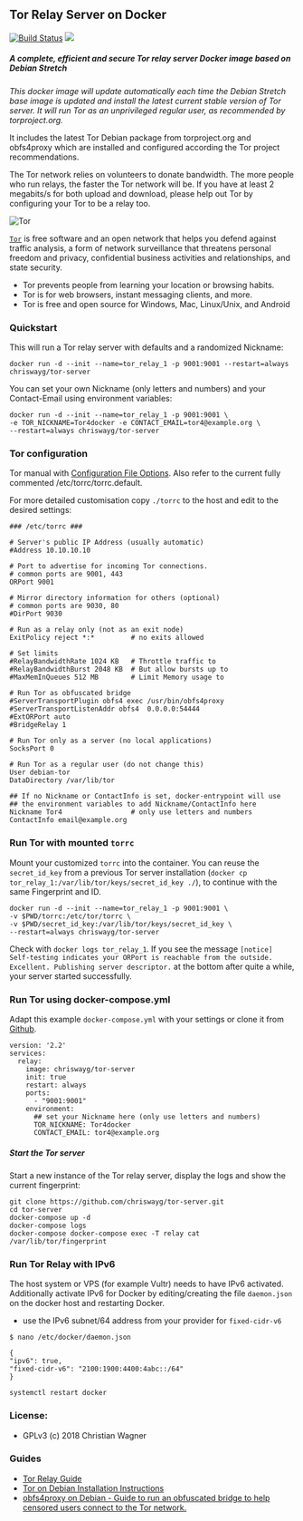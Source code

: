 ## Tor Relay Server on Docker
[![Build Status](https://travis-ci.org/chriswayg/tor-server.svg?branch=master)](https://travis-ci.org/chriswayg/tor-server)
[![](https://images.microbadger.com/badges/image/chriswayg/tor-server.svg)](https://microbadger.com/images/chriswayg/tor-server)

##### A complete, efficient and secure Tor relay server Docker image based on Debian Stretch
*This docker image will update automatically each time the Debian Stretch base image is updated and install the latest current stable version of Tor server. It will run Tor as an unprivileged regular user, as recommended by torproject.org.*

It includes the latest Tor Debian package from torproject.org and obfs4proxy which are installed and configured according the Tor project recommendations.

The Tor network relies on volunteers to donate bandwidth. The more people who run relays, the faster the Tor network will be. If you have at least 2 megabits/s for both upload and download, please help out Tor by configuring your Tor to be a relay too.

![Tor](https://www.torproject.org/images/tor-logo.jpg "Tor logo")

[`Tor`][1] is free software and an open network that helps you defend against
traffic analysis, a form of network surveillance that threatens personal
freedom and privacy, confidential business activities and relationships, and
state security.

- Tor prevents people from learning your location or browsing habits.
- Tor is for web browsers, instant messaging clients, and more.
- Tor is free and open source for Windows, Mac, Linux/Unix, and Android

### Quickstart

This will run a Tor relay server with defaults and a randomized Nickname:

`docker run -d --init --name=tor_relay_1 -p 9001:9001 --restart=always chriswayg/tor-server`

You can set your own Nickname (only letters and numbers) and your Contact-Email using environment variables:
```
docker run -d --init --name=tor_relay_1 -p 9001:9001 \
-e TOR_NICKNAME=Tor4docker -e CONTACT_EMAIL=tor4@example.org \
--restart=always chriswayg/tor-server
```
### Tor configuration
Tor manual with [Configuration File Options](https://www.torproject.org/docs/tor-manual.html.en). Also refer to the current fully commented /etc/torrc/torrc.default.

For more detailed customisation copy `./torrc` to the host and edit to the desired settings:
```
### /etc/torrc ###

# Server's public IP Address (usually automatic)
#Address 10.10.10.10

# Port to advertise for incoming Tor connections.
# common ports are 9001, 443
ORPort 9001

# Mirror directory information for others (optional)
# common ports are 9030, 80
#DirPort 9030

# Run as a relay only (not as an exit node)
ExitPolicy reject *:*         # no exits allowed

# Set limits
#RelayBandwidthRate 1024 KB   # Throttle traffic to
#RelayBandwidthBurst 2048 KB  # But allow bursts up to
#MaxMemInQueues 512 MB        # Limit Memory usage to

# Run Tor as obfuscated bridge
#ServerTransportPlugin obfs4 exec /usr/bin/obfs4proxy
#ServerTransportListenAddr obfs4  0.0.0.0:54444
#ExtORPort auto
#BridgeRelay 1

# Run Tor only as a server (no local applications)
SocksPort 0

# Run Tor as a regular user (do not change this)
User debian-tor
DataDirectory /var/lib/tor

## If no Nickname or ContactInfo is set, docker-entrypoint will use
## the environment variables to add Nickname/ContactInfo here
Nickname Tor4                 # only use letters and numbers
ContactInfo email@example.org
```

### Run Tor with mounted `torrc`

Mount your customized `torrc` into the container. You can reuse the `secret_id_key` from a previous Tor server installation (`docker cp tor_relay_1:/var/lib/tor/keys/secret_id_key ./`), to continue with the same Fingerprint and ID.
```
docker run -d --init --name=tor_relay_1 -p 9001:9001 \
-v $PWD/torrc:/etc/tor/torrc \
-v $PWD/secret_id_key:/var/lib/tor/keys/secret_id_key \
--restart=always chriswayg/tor-server
```

Check with ```docker logs tor_relay_1```. If you see the message ```[notice] Self-testing indicates your ORPort is reachable from the outside. Excellent. Publishing server descriptor.``` at the bottom after quite a while, your server started successfully.

### Run Tor using docker-compose.yml

Adapt this example `docker-compose.yml` with your settings or clone it from [Github](https://github.com/chriswayg/tor-server).
```
version: '2.2'
services:
  relay:
    image: chriswayg/tor-server
    init: true
    restart: always
    ports:
      - "9001:9001"
    environment:
      ## set your Nickname here (only use letters and numbers)
      TOR_NICKNAME: Tor4docker
      CONTACT_EMAIL: tor4@example.org
```

##### Start the Tor server
Start a new instance of the Tor relay server, display the logs and show the current fingerprint:

```
git clone https://github.com/chriswayg/tor-server.git
cd tor-server
docker-compose up -d
docker-compose logs
docker-compose docker-compose exec -T relay cat /var/lib/tor/fingerprint
```

### Run Tor Relay with IPv6

The host system or VPS (for example Vultr) needs to have IPv6 activated. Additionally activate IPv6 for Docker by editing/creating the file `daemon.json` on the docker host and restarting Docker.

- use the IPv6 subnet/64 address from your provider for `fixed-cidr-v6`

```
$ nano /etc/docker/daemon.json

{
"ipv6": true,
"fixed-cidr-v6": "2100:1900:4400:4abc::/64"
}

systemctl restart docker
```

### License:
 - GPLv3 (c) 2018 Christian Wagner

### Guides

- [Tor Relay Guide](https://trac.torproject.org/projects/tor/wiki/TorRelayGuide)
- [Tor on Debian Installation Instructions](https://www.torproject.org/docs/debian.html.en)
- [obfs4proxy on Debian - Guide to run an obfuscated bridge to help censored users connect to the Tor network.](https://trac.torproject.org/projects/tor/wiki/doc/PluggableTransports/obfs4proxy)


[1]: https://www.torproject.org/
